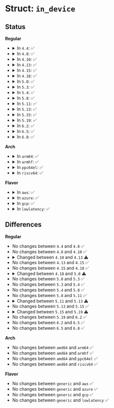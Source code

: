 # Struct: <code>in_device</code>

## Status
<b>Regular</b>
<ul>
<li>
<details>
<summary>In <code>4.4</code>: ✅</summary>

```c
struct in_device {
    struct net_device *dev;
    atomic_t refcnt;
    int dead;
    struct in_ifaddr *ifa_list;
    struct ip_mc_list *mc_list;
    struct ip_mc_list **mc_hash;
    int mc_count;
    spinlock_t mc_tomb_lock;
    struct ip_mc_list *mc_tomb;
    long unsigned int mr_v1_seen;
    long unsigned int mr_v2_seen;
    long unsigned int mr_maxdelay;
    unsigned char mr_qrv;
    unsigned char mr_gq_running;
    unsigned char mr_ifc_count;
    struct timer_list mr_gq_timer;
    struct timer_list mr_ifc_timer;
    struct neigh_parms *arp_parms;
    struct ipv4_devconf cnf;
    struct callback_head callback_head;
};
```
</details>
</li>
<li>
<details>
<summary>In <code>4.8</code>: ✅</summary>

```c
struct in_device {
    struct net_device *dev;
    atomic_t refcnt;
    int dead;
    struct in_ifaddr *ifa_list;
    struct ip_mc_list *mc_list;
    struct ip_mc_list **mc_hash;
    int mc_count;
    spinlock_t mc_tomb_lock;
    struct ip_mc_list *mc_tomb;
    long unsigned int mr_v1_seen;
    long unsigned int mr_v2_seen;
    long unsigned int mr_maxdelay;
    unsigned char mr_qrv;
    unsigned char mr_gq_running;
    unsigned char mr_ifc_count;
    struct timer_list mr_gq_timer;
    struct timer_list mr_ifc_timer;
    struct neigh_parms *arp_parms;
    struct ipv4_devconf cnf;
    struct callback_head callback_head;
};
```
</details>
</li>
<li>
<details>
<summary>In <code>4.10</code>: ✅</summary>

```c
struct in_device {
    struct net_device *dev;
    atomic_t refcnt;
    int dead;
    struct in_ifaddr *ifa_list;
    struct ip_mc_list *mc_list;
    struct ip_mc_list **mc_hash;
    int mc_count;
    spinlock_t mc_tomb_lock;
    struct ip_mc_list *mc_tomb;
    long unsigned int mr_v1_seen;
    long unsigned int mr_v2_seen;
    long unsigned int mr_maxdelay;
    unsigned char mr_qrv;
    unsigned char mr_gq_running;
    unsigned char mr_ifc_count;
    struct timer_list mr_gq_timer;
    struct timer_list mr_ifc_timer;
    struct neigh_parms *arp_parms;
    struct ipv4_devconf cnf;
    struct callback_head callback_head;
};
```
</details>
</li>
<li>
<details>
<summary>In <code>4.13</code>: ✅</summary>

```c
struct in_device {
    struct net_device *dev;
    refcount_t refcnt;
    int dead;
    struct in_ifaddr *ifa_list;
    struct ip_mc_list *mc_list;
    struct ip_mc_list **mc_hash;
    int mc_count;
    spinlock_t mc_tomb_lock;
    struct ip_mc_list *mc_tomb;
    long unsigned int mr_v1_seen;
    long unsigned int mr_v2_seen;
    long unsigned int mr_maxdelay;
    unsigned char mr_qrv;
    unsigned char mr_gq_running;
    unsigned char mr_ifc_count;
    struct timer_list mr_gq_timer;
    struct timer_list mr_ifc_timer;
    struct neigh_parms *arp_parms;
    struct ipv4_devconf cnf;
    struct callback_head callback_head;
};
```
</details>
</li>
<li>
<details>
<summary>In <code>4.15</code>: ✅</summary>

```c
struct in_device {
    struct net_device *dev;
    refcount_t refcnt;
    int dead;
    struct in_ifaddr *ifa_list;
    struct ip_mc_list *mc_list;
    struct ip_mc_list **mc_hash;
    int mc_count;
    spinlock_t mc_tomb_lock;
    struct ip_mc_list *mc_tomb;
    long unsigned int mr_v1_seen;
    long unsigned int mr_v2_seen;
    long unsigned int mr_maxdelay;
    unsigned char mr_qrv;
    unsigned char mr_gq_running;
    unsigned char mr_ifc_count;
    struct timer_list mr_gq_timer;
    struct timer_list mr_ifc_timer;
    struct neigh_parms *arp_parms;
    struct ipv4_devconf cnf;
    struct callback_head callback_head;
};
```
</details>
</li>
<li>
<details>
<summary>In <code>4.18</code>: ✅</summary>

```c
struct in_device {
    struct net_device *dev;
    refcount_t refcnt;
    int dead;
    struct in_ifaddr *ifa_list;
    struct ip_mc_list *mc_list;
    struct ip_mc_list **mc_hash;
    int mc_count;
    spinlock_t mc_tomb_lock;
    struct ip_mc_list *mc_tomb;
    long unsigned int mr_v1_seen;
    long unsigned int mr_v2_seen;
    long unsigned int mr_maxdelay;
    unsigned char mr_qrv;
    unsigned char mr_gq_running;
    unsigned char mr_ifc_count;
    struct timer_list mr_gq_timer;
    struct timer_list mr_ifc_timer;
    struct neigh_parms *arp_parms;
    struct ipv4_devconf cnf;
    struct callback_head callback_head;
};
```
</details>
</li>
<li>
<details>
<summary>In <code>5.0</code>: ✅</summary>

```c
struct in_device {
    struct net_device *dev;
    refcount_t refcnt;
    int dead;
    struct in_ifaddr *ifa_list;
    struct ip_mc_list *mc_list;
    struct ip_mc_list **mc_hash;
    int mc_count;
    spinlock_t mc_tomb_lock;
    struct ip_mc_list *mc_tomb;
    long unsigned int mr_v1_seen;
    long unsigned int mr_v2_seen;
    long unsigned int mr_maxdelay;
    long unsigned int mr_qi;
    long unsigned int mr_qri;
    unsigned char mr_qrv;
    unsigned char mr_gq_running;
    unsigned char mr_ifc_count;
    struct timer_list mr_gq_timer;
    struct timer_list mr_ifc_timer;
    struct neigh_parms *arp_parms;
    struct ipv4_devconf cnf;
    struct callback_head callback_head;
};
```
</details>
</li>
<li>
<details>
<summary>In <code>5.3</code>: ✅</summary>

```c
struct in_device {
    struct net_device *dev;
    refcount_t refcnt;
    int dead;
    struct in_ifaddr *ifa_list;
    struct ip_mc_list *mc_list;
    struct ip_mc_list **mc_hash;
    int mc_count;
    spinlock_t mc_tomb_lock;
    struct ip_mc_list *mc_tomb;
    long unsigned int mr_v1_seen;
    long unsigned int mr_v2_seen;
    long unsigned int mr_maxdelay;
    long unsigned int mr_qi;
    long unsigned int mr_qri;
    unsigned char mr_qrv;
    unsigned char mr_gq_running;
    unsigned char mr_ifc_count;
    struct timer_list mr_gq_timer;
    struct timer_list mr_ifc_timer;
    struct neigh_parms *arp_parms;
    struct ipv4_devconf cnf;
    struct callback_head callback_head;
};
```
</details>
</li>
<li>
<details>
<summary>In <code>5.4</code>: ✅</summary>

```c
struct in_device {
    struct net_device *dev;
    refcount_t refcnt;
    int dead;
    struct in_ifaddr *ifa_list;
    struct ip_mc_list *mc_list;
    struct ip_mc_list **mc_hash;
    int mc_count;
    spinlock_t mc_tomb_lock;
    struct ip_mc_list *mc_tomb;
    long unsigned int mr_v1_seen;
    long unsigned int mr_v2_seen;
    long unsigned int mr_maxdelay;
    long unsigned int mr_qi;
    long unsigned int mr_qri;
    unsigned char mr_qrv;
    unsigned char mr_gq_running;
    unsigned char mr_ifc_count;
    struct timer_list mr_gq_timer;
    struct timer_list mr_ifc_timer;
    struct neigh_parms *arp_parms;
    struct ipv4_devconf cnf;
    struct callback_head callback_head;
};
```
</details>
</li>
<li>
<details>
<summary>In <code>5.8</code>: ✅</summary>

```c
struct in_device {
    struct net_device *dev;
    refcount_t refcnt;
    int dead;
    struct in_ifaddr *ifa_list;
    struct ip_mc_list *mc_list;
    struct ip_mc_list **mc_hash;
    int mc_count;
    spinlock_t mc_tomb_lock;
    struct ip_mc_list *mc_tomb;
    long unsigned int mr_v1_seen;
    long unsigned int mr_v2_seen;
    long unsigned int mr_maxdelay;
    long unsigned int mr_qi;
    long unsigned int mr_qri;
    unsigned char mr_qrv;
    unsigned char mr_gq_running;
    unsigned char mr_ifc_count;
    struct timer_list mr_gq_timer;
    struct timer_list mr_ifc_timer;
    struct neigh_parms *arp_parms;
    struct ipv4_devconf cnf;
    struct callback_head callback_head;
};
```
</details>
</li>
<li>
<details>
<summary>In <code>5.11</code>: ✅</summary>

```c
struct in_device {
    struct net_device *dev;
    refcount_t refcnt;
    int dead;
    struct in_ifaddr *ifa_list;
    struct ip_mc_list *mc_list;
    struct ip_mc_list **mc_hash;
    int mc_count;
    spinlock_t mc_tomb_lock;
    struct ip_mc_list *mc_tomb;
    long unsigned int mr_v1_seen;
    long unsigned int mr_v2_seen;
    long unsigned int mr_maxdelay;
    long unsigned int mr_qi;
    long unsigned int mr_qri;
    unsigned char mr_qrv;
    unsigned char mr_gq_running;
    unsigned char mr_ifc_count;
    struct timer_list mr_gq_timer;
    struct timer_list mr_ifc_timer;
    struct neigh_parms *arp_parms;
    struct ipv4_devconf cnf;
    struct callback_head callback_head;
};
```
</details>
</li>
<li>
<details>
<summary>In <code>5.13</code>: ✅</summary>

```c
struct in_device {
    struct net_device *dev;
    refcount_t refcnt;
    int dead;
    struct in_ifaddr *ifa_list;
    struct ip_mc_list *mc_list;
    struct ip_mc_list **mc_hash;
    int mc_count;
    spinlock_t mc_tomb_lock;
    struct ip_mc_list *mc_tomb;
    long unsigned int mr_v1_seen;
    long unsigned int mr_v2_seen;
    long unsigned int mr_maxdelay;
    long unsigned int mr_qi;
    long unsigned int mr_qri;
    unsigned char mr_qrv;
    unsigned char mr_gq_running;
    u32 mr_ifc_count;
    struct timer_list mr_gq_timer;
    struct timer_list mr_ifc_timer;
    struct neigh_parms *arp_parms;
    struct ipv4_devconf cnf;
    struct callback_head callback_head;
};
```
</details>
</li>
<li>
<details>
<summary>In <code>5.15</code>: ✅</summary>

```c
struct in_device {
    struct net_device *dev;
    refcount_t refcnt;
    int dead;
    struct in_ifaddr *ifa_list;
    struct ip_mc_list *mc_list;
    struct ip_mc_list **mc_hash;
    int mc_count;
    spinlock_t mc_tomb_lock;
    struct ip_mc_list *mc_tomb;
    long unsigned int mr_v1_seen;
    long unsigned int mr_v2_seen;
    long unsigned int mr_maxdelay;
    long unsigned int mr_qi;
    long unsigned int mr_qri;
    unsigned char mr_qrv;
    unsigned char mr_gq_running;
    u32 mr_ifc_count;
    struct timer_list mr_gq_timer;
    struct timer_list mr_ifc_timer;
    struct neigh_parms *arp_parms;
    struct ipv4_devconf cnf;
    struct callback_head callback_head;
};
```
</details>
</li>
<li>
<details>
<summary>In <code>5.19</code>: ✅</summary>

```c
struct in_device {
    struct net_device *dev;
    netdevice_tracker dev_tracker;
    refcount_t refcnt;
    int dead;
    struct in_ifaddr *ifa_list;
    struct ip_mc_list *mc_list;
    struct ip_mc_list **mc_hash;
    int mc_count;
    spinlock_t mc_tomb_lock;
    struct ip_mc_list *mc_tomb;
    long unsigned int mr_v1_seen;
    long unsigned int mr_v2_seen;
    long unsigned int mr_maxdelay;
    long unsigned int mr_qi;
    long unsigned int mr_qri;
    unsigned char mr_qrv;
    unsigned char mr_gq_running;
    u32 mr_ifc_count;
    struct timer_list mr_gq_timer;
    struct timer_list mr_ifc_timer;
    struct neigh_parms *arp_parms;
    struct ipv4_devconf cnf;
    struct callback_head callback_head;
};
```
</details>
</li>
<li>
<details>
<summary>In <code>6.2</code>: ✅</summary>

```c
struct in_device {
    struct net_device *dev;
    netdevice_tracker dev_tracker;
    refcount_t refcnt;
    int dead;
    struct in_ifaddr *ifa_list;
    struct ip_mc_list *mc_list;
    struct ip_mc_list **mc_hash;
    int mc_count;
    spinlock_t mc_tomb_lock;
    struct ip_mc_list *mc_tomb;
    long unsigned int mr_v1_seen;
    long unsigned int mr_v2_seen;
    long unsigned int mr_maxdelay;
    long unsigned int mr_qi;
    long unsigned int mr_qri;
    unsigned char mr_qrv;
    unsigned char mr_gq_running;
    u32 mr_ifc_count;
    struct timer_list mr_gq_timer;
    struct timer_list mr_ifc_timer;
    struct neigh_parms *arp_parms;
    struct ipv4_devconf cnf;
    struct callback_head callback_head;
};
```
</details>
</li>
<li>
<details>
<summary>In <code>6.5</code>: ✅</summary>

```c
struct in_device {
    struct net_device *dev;
    netdevice_tracker dev_tracker;
    refcount_t refcnt;
    int dead;
    struct in_ifaddr *ifa_list;
    struct ip_mc_list *mc_list;
    struct ip_mc_list **mc_hash;
    int mc_count;
    spinlock_t mc_tomb_lock;
    struct ip_mc_list *mc_tomb;
    long unsigned int mr_v1_seen;
    long unsigned int mr_v2_seen;
    long unsigned int mr_maxdelay;
    long unsigned int mr_qi;
    long unsigned int mr_qri;
    unsigned char mr_qrv;
    unsigned char mr_gq_running;
    u32 mr_ifc_count;
    struct timer_list mr_gq_timer;
    struct timer_list mr_ifc_timer;
    struct neigh_parms *arp_parms;
    struct ipv4_devconf cnf;
    struct callback_head callback_head;
};
```
</details>
</li>
<li>
<details>
<summary>In <code>6.8</code>: ✅</summary>

```c
struct in_device {
    struct net_device *dev;
    netdevice_tracker dev_tracker;
    refcount_t refcnt;
    int dead;
    struct in_ifaddr *ifa_list;
    struct ip_mc_list *mc_list;
    struct ip_mc_list **mc_hash;
    int mc_count;
    spinlock_t mc_tomb_lock;
    struct ip_mc_list *mc_tomb;
    long unsigned int mr_v1_seen;
    long unsigned int mr_v2_seen;
    long unsigned int mr_maxdelay;
    long unsigned int mr_qi;
    long unsigned int mr_qri;
    unsigned char mr_qrv;
    unsigned char mr_gq_running;
    u32 mr_ifc_count;
    struct timer_list mr_gq_timer;
    struct timer_list mr_ifc_timer;
    struct neigh_parms *arp_parms;
    struct ipv4_devconf cnf;
    struct callback_head callback_head;
};
```
</details>
</li>
</ul>
<b>Arch</b>
<ul>
<li>
<details>
<summary>In <code>arm64</code>: ✅</summary>

```c
struct in_device {
    struct net_device *dev;
    refcount_t refcnt;
    int dead;
    struct in_ifaddr *ifa_list;
    struct ip_mc_list *mc_list;
    struct ip_mc_list **mc_hash;
    int mc_count;
    spinlock_t mc_tomb_lock;
    struct ip_mc_list *mc_tomb;
    long unsigned int mr_v1_seen;
    long unsigned int mr_v2_seen;
    long unsigned int mr_maxdelay;
    long unsigned int mr_qi;
    long unsigned int mr_qri;
    unsigned char mr_qrv;
    unsigned char mr_gq_running;
    unsigned char mr_ifc_count;
    struct timer_list mr_gq_timer;
    struct timer_list mr_ifc_timer;
    struct neigh_parms *arp_parms;
    struct ipv4_devconf cnf;
    struct callback_head callback_head;
};
```
</details>
</li>
<li>
<details>
<summary>In <code>armhf</code>: ✅</summary>

```c
struct in_device {
    struct net_device *dev;
    refcount_t refcnt;
    int dead;
    struct in_ifaddr *ifa_list;
    struct ip_mc_list *mc_list;
    struct ip_mc_list **mc_hash;
    int mc_count;
    spinlock_t mc_tomb_lock;
    struct ip_mc_list *mc_tomb;
    long unsigned int mr_v1_seen;
    long unsigned int mr_v2_seen;
    long unsigned int mr_maxdelay;
    long unsigned int mr_qi;
    long unsigned int mr_qri;
    unsigned char mr_qrv;
    unsigned char mr_gq_running;
    unsigned char mr_ifc_count;
    struct timer_list mr_gq_timer;
    struct timer_list mr_ifc_timer;
    struct neigh_parms *arp_parms;
    struct ipv4_devconf cnf;
    struct callback_head callback_head;
};
```
</details>
</li>
<li>
<details>
<summary>In <code>ppc64el</code>: ✅</summary>

```c
struct in_device {
    struct net_device *dev;
    refcount_t refcnt;
    int dead;
    struct in_ifaddr *ifa_list;
    struct ip_mc_list *mc_list;
    struct ip_mc_list **mc_hash;
    int mc_count;
    spinlock_t mc_tomb_lock;
    struct ip_mc_list *mc_tomb;
    long unsigned int mr_v1_seen;
    long unsigned int mr_v2_seen;
    long unsigned int mr_maxdelay;
    long unsigned int mr_qi;
    long unsigned int mr_qri;
    unsigned char mr_qrv;
    unsigned char mr_gq_running;
    unsigned char mr_ifc_count;
    struct timer_list mr_gq_timer;
    struct timer_list mr_ifc_timer;
    struct neigh_parms *arp_parms;
    struct ipv4_devconf cnf;
    struct callback_head callback_head;
};
```
</details>
</li>
<li>
<details>
<summary>In <code>riscv64</code>: ✅</summary>

```c
struct in_device {
    struct net_device *dev;
    refcount_t refcnt;
    int dead;
    struct in_ifaddr *ifa_list;
    struct ip_mc_list *mc_list;
    struct ip_mc_list **mc_hash;
    int mc_count;
    spinlock_t mc_tomb_lock;
    struct ip_mc_list *mc_tomb;
    long unsigned int mr_v1_seen;
    long unsigned int mr_v2_seen;
    long unsigned int mr_maxdelay;
    long unsigned int mr_qi;
    long unsigned int mr_qri;
    unsigned char mr_qrv;
    unsigned char mr_gq_running;
    unsigned char mr_ifc_count;
    struct timer_list mr_gq_timer;
    struct timer_list mr_ifc_timer;
    struct neigh_parms *arp_parms;
    struct ipv4_devconf cnf;
    struct callback_head callback_head;
};
```
</details>
</li>
</ul>
<b>Flavor</b>
<ul>
<li>
<details>
<summary>In <code>aws</code>: ✅</summary>

```c
struct in_device {
    struct net_device *dev;
    refcount_t refcnt;
    int dead;
    struct in_ifaddr *ifa_list;
    struct ip_mc_list *mc_list;
    struct ip_mc_list **mc_hash;
    int mc_count;
    spinlock_t mc_tomb_lock;
    struct ip_mc_list *mc_tomb;
    long unsigned int mr_v1_seen;
    long unsigned int mr_v2_seen;
    long unsigned int mr_maxdelay;
    long unsigned int mr_qi;
    long unsigned int mr_qri;
    unsigned char mr_qrv;
    unsigned char mr_gq_running;
    unsigned char mr_ifc_count;
    struct timer_list mr_gq_timer;
    struct timer_list mr_ifc_timer;
    struct neigh_parms *arp_parms;
    struct ipv4_devconf cnf;
    struct callback_head callback_head;
};
```
</details>
</li>
<li>
<details>
<summary>In <code>azure</code>: ✅</summary>

```c
struct in_device {
    struct net_device *dev;
    refcount_t refcnt;
    int dead;
    struct in_ifaddr *ifa_list;
    struct ip_mc_list *mc_list;
    struct ip_mc_list **mc_hash;
    int mc_count;
    spinlock_t mc_tomb_lock;
    struct ip_mc_list *mc_tomb;
    long unsigned int mr_v1_seen;
    long unsigned int mr_v2_seen;
    long unsigned int mr_maxdelay;
    long unsigned int mr_qi;
    long unsigned int mr_qri;
    unsigned char mr_qrv;
    unsigned char mr_gq_running;
    unsigned char mr_ifc_count;
    struct timer_list mr_gq_timer;
    struct timer_list mr_ifc_timer;
    struct neigh_parms *arp_parms;
    struct ipv4_devconf cnf;
    struct callback_head callback_head;
};
```
</details>
</li>
<li>
<details>
<summary>In <code>gcp</code>: ✅</summary>

```c
struct in_device {
    struct net_device *dev;
    refcount_t refcnt;
    int dead;
    struct in_ifaddr *ifa_list;
    struct ip_mc_list *mc_list;
    struct ip_mc_list **mc_hash;
    int mc_count;
    spinlock_t mc_tomb_lock;
    struct ip_mc_list *mc_tomb;
    long unsigned int mr_v1_seen;
    long unsigned int mr_v2_seen;
    long unsigned int mr_maxdelay;
    long unsigned int mr_qi;
    long unsigned int mr_qri;
    unsigned char mr_qrv;
    unsigned char mr_gq_running;
    unsigned char mr_ifc_count;
    struct timer_list mr_gq_timer;
    struct timer_list mr_ifc_timer;
    struct neigh_parms *arp_parms;
    struct ipv4_devconf cnf;
    struct callback_head callback_head;
};
```
</details>
</li>
<li>
<details>
<summary>In <code>lowlatency</code>: ✅</summary>

```c
struct in_device {
    struct net_device *dev;
    refcount_t refcnt;
    int dead;
    struct in_ifaddr *ifa_list;
    struct ip_mc_list *mc_list;
    struct ip_mc_list **mc_hash;
    int mc_count;
    spinlock_t mc_tomb_lock;
    struct ip_mc_list *mc_tomb;
    long unsigned int mr_v1_seen;
    long unsigned int mr_v2_seen;
    long unsigned int mr_maxdelay;
    long unsigned int mr_qi;
    long unsigned int mr_qri;
    unsigned char mr_qrv;
    unsigned char mr_gq_running;
    unsigned char mr_ifc_count;
    struct timer_list mr_gq_timer;
    struct timer_list mr_ifc_timer;
    struct neigh_parms *arp_parms;
    struct ipv4_devconf cnf;
    struct callback_head callback_head;
};
```
</details>
</li>
</ul>

## Differences
<b>Regular</b>
<ul>
<li>
No changes between <code>4.4</code> and <code>4.8</code> ✅
</li>
<li>
No changes between <code>4.8</code> and <code>4.10</code> ✅
</li>
<li>
<details>
<summary>Changed between <code>4.10</code> and <code>4.13</code> ⚠️</summary>
<ul>
<li>
<b>Field type changed. </b>
<code>atomic_t refcnt</code> ➡️ <code>refcount_t refcnt</code>
</li>
</ul>
</details>
</li>
<li>
No changes between <code>4.13</code> and <code>4.15</code> ✅
</li>
<li>
No changes between <code>4.15</code> and <code>4.18</code> ✅
</li>
<li>
<details>
<summary>Changed between <code>4.18</code> and <code>5.0</code> ⚠️</summary>
<ul>
<li>
<b>Field added. </b>
<code>long unsigned int mr_qi</code>
</li>
<li>
<b>Field added. </b>
<code>long unsigned int mr_qri</code>
</li>
</ul>
</details>
</li>
<li>
No changes between <code>5.0</code> and <code>5.3</code> ✅
</li>
<li>
No changes between <code>5.3</code> and <code>5.4</code> ✅
</li>
<li>
No changes between <code>5.4</code> and <code>5.8</code> ✅
</li>
<li>
No changes between <code>5.8</code> and <code>5.11</code> ✅
</li>
<li>
<details>
<summary>Changed between <code>5.11</code> and <code>5.13</code> ⚠️</summary>
<ul>
<li>
<b>Field type changed. </b>
<code>unsigned char mr_ifc_count</code> ➡️ <code>u32 mr_ifc_count</code>
</li>
</ul>
</details>
</li>
<li>
No changes between <code>5.13</code> and <code>5.15</code> ✅
</li>
<li>
<details>
<summary>Changed between <code>5.15</code> and <code>5.19</code> ⚠️</summary>
<ul>
<li>
<b>Field added. </b>
<code>netdevice_tracker dev_tracker</code>
</li>
</ul>
</details>
</li>
<li>
No changes between <code>5.19</code> and <code>6.2</code> ✅
</li>
<li>
No changes between <code>6.2</code> and <code>6.5</code> ✅
</li>
<li>
No changes between <code>6.5</code> and <code>6.8</code> ✅
</li>
</ul>
<b>Arch</b>
<ul>
<li>
No changes between <code>amd64</code> and <code>arm64</code> ✅
</li>
<li>
No changes between <code>amd64</code> and <code>armhf</code> ✅
</li>
<li>
No changes between <code>amd64</code> and <code>ppc64el</code> ✅
</li>
<li>
No changes between <code>amd64</code> and <code>riscv64</code> ✅
</li>
</ul>
<b>Flavor</b>
<ul>
<li>
No changes between <code>generic</code> and <code>aws</code> ✅
</li>
<li>
No changes between <code>generic</code> and <code>azure</code> ✅
</li>
<li>
No changes between <code>generic</code> and <code>gcp</code> ✅
</li>
<li>
No changes between <code>generic</code> and <code>lowlatency</code> ✅
</li>
</ul>
